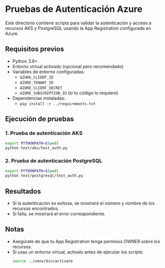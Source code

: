 # Pruebas de Autenticación Azure

Este directorio contiene scripts para validar la autenticación y acceso a recursos AKS y PostgreSQL usando la App Registration configurada en Azure.

## Requisitos previos
- Python 3.8+
- Entorno virtual activado (opcional pero recomendado)
- Variables de entorno configuradas:
  - `AZURE_CLIENT_ID`
  - `AZURE_TENANT_ID`
  - `AZURE_CLIENT_SECRET`
  - `AZURE_SUBSCRIPTION_ID` (si tu código lo requiere)
- Dependencias instaladas:
  - `pip install -r ../requirements.txt`

## Ejecución de pruebas

### 1. Prueba de autenticación AKS
```bash
export PYTHONPATH=$(pwd)
python test/aks/test_auth.py
```

### 2. Prueba de autenticación PostgreSQL
```bash
export PYTHONPATH=$(pwd)
python test/postgresql/test_auth.py
```

## Resultados
- Si la autenticación es exitosa, se mostrará el número y nombre de los recursos encontrados.
- Si falla, se mostrará el error correspondiente.

## Notas
- Asegúrate de que tu App Registration tenga permisos OWNER sobre los recursos.
- Si usas un entorno virtual, actívalo antes de ejecutar los scripts:
  ```bash
  source ../venv/bin/activate
  ```

